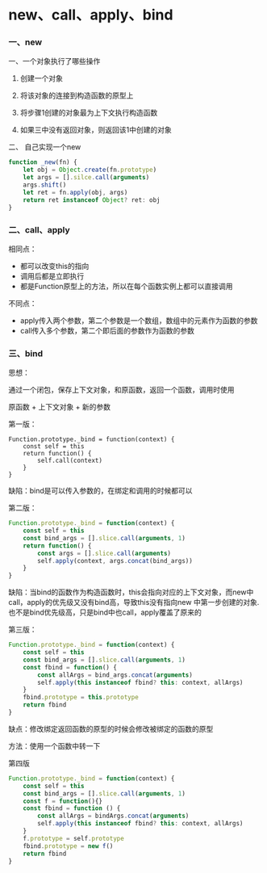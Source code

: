 # new、call、apply、bind

### 一、new

一、一个对象执行了哪些操作
	
   1. 创建一个对象
	
   2. 将该对象的连接到构造函数的原型上
	
   3. 将步骤1创建的对象最为上下文执行构造函数
	
   4. 如果三中没有返回对象，则返回该1中创建的对象

二、 自己实现一个new



```javascript
function _new(fn) {
    let obj = Object.create(fn.prototype)
    let args = [].silce.call(arguments)
    args.shift()
    let ret = fn.apply(obj, args)
    return ret instanceof Object? ret: obj
}
```



### 二、call、apply

相同点：

- 都可以改变this的指向
- 调用后都是立即执行
- 都是Function原型上的方法，所以在每个函数实例上都可以直接调用

不同点：

- apply传入两个参数，第二个参数是一个数组，数组中的元素作为函数的参数
- call传入多个参数，第二个即后面的参数作为函数的参数



### 三、bind

思想：

通过一个闭包，保存上下文对象，和原函数，返回一个函数，调用时使用

原函数 + 上下文对象 + 新的参数 

第一版：

```
Function.prototype._bind = function(context) {
	const self = this
	return function() {
		self.call(context)
	}
}
```

缺陷：bind是可以传入参数的，在绑定和调用的时候都可以

第二版：

```javascript
Function.prototype._bind = function(context) {
    const self = this
    const bind_args = [].slice.call(arguments, 1)
    return function() {
		const args = [].slice.call(arguments)
        self.apply(context, args.concat(bind_args))
    }
}
```

缺陷：当bind的函数作为构造函数时，this会指向对应的上下文对象，而new中call，apply的优先级又没有bind高，导致this没有指向new 中第一步创建的对象.也不是bind优先级高，只是bind中也call，apply覆盖了原来的

第三版：

```javascript
Function.prototype._bind = function(context) {
	const self = this
    const bind_args = [].slice.call(arguments, 1)
    const fbind = function() {
        const allArgs = bind_args.concat(arguments)
        self.apply(this instanceof fbind? this: context, allArgs)
    } 
    fbind.prototype = this.prototype
    return fbind
}
```

缺点：修改绑定返回函数的原型的时候会修改被绑定的函数的原型

方法：使用一个函数中转一下

第四版

```javascript
Function.prototype._bind = function(context) {
	const self = this
    const bind_args = [].slice.call(arguments, 1)
    const f = function(){}
    const fbind = function () {
		const allArgs = bindArgs.concat(arguments)
        self.apply(this instanceof fbind? this: context, allArgs)
    }
    f.prototype = self.prototype
    fbind.prototype = new f()
    return fbind
}
```







